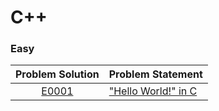# C++

### Easy

|Problem Solution|Problem Statement|
|:--------------:|-----------------|
|[E0001]|["Hello World!" in C]|


[//]: # (Easy)

[E0001]: Easy/E0001.cpp
["Hello World!" in C]: https://www.hackerrank.com/challenges/hello-world-c/problem
